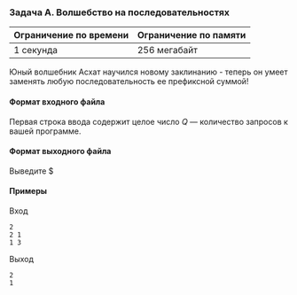 

### Задача A. Волшебство на последовательностях

| Ограничение по времени      | Ограничение по памяти         |
|:----------------------------|:------------------------------|
|1 секунда|256 мегабайт|

Юный волшебник Асхат научился новому заклинанию - теперь он умеет заменять любую последовательность ее префиксной суммой!

#### Формат входного файла

Первая строка ввода содержит целое число $Q$ — количество запросов к вашей программе.


#### Формат выходного файла

Выведите $

#### Примеры

Вход
```
2
2 1
1 3
```

Выход
```
2
1
```
